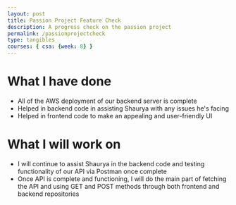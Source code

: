 ```yaml
---
layout: post
title: Passion Project Feature Check
description: A progress check on the passion project
permalink: /passionprojectcheck
type: tangibles
courses: { csa: {week: 8} }
---
```


# What I have done

- All of the AWS deployment of our backend server is complete
- Helped in backend code in assisting Shaurya with any issues he's facing
- Helped in frontend code to make an appealing and user-friendly UI

# What I will work on
- I will continue to assist Shaurya in the backend code and testing functionality of our API via Postman once complete
- Once API is complete and functioning, I will do the main part of fetching the API and using GET and POST methods through both frontend and backend repositories